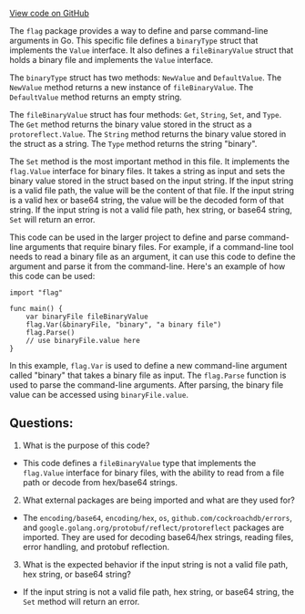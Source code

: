 [View code on GitHub](https://github.com/cosmos/cosmos-sdk.git/client/v2/autocli/flag/binary.go)

The `flag` package provides a way to define and parse command-line arguments in Go. This specific file defines a `binaryType` struct that implements the `Value` interface. It also defines a `fileBinaryValue` struct that holds a binary file and implements the `Value` interface.

The `binaryType` struct has two methods: `NewValue` and `DefaultValue`. The `NewValue` method returns a new instance of `fileBinaryValue`. The `DefaultValue` method returns an empty string.

The `fileBinaryValue` struct has four methods: `Get`, `String`, `Set`, and `Type`. The `Get` method returns the binary value stored in the struct as a `protoreflect.Value`. The `String` method returns the binary value stored in the struct as a string. The `Type` method returns the string "binary".

The `Set` method is the most important method in this file. It implements the `flag.Value` interface for binary files. It takes a string as input and sets the binary value stored in the struct based on the input string. If the input string is a valid file path, the value will be the content of that file. If the input string is a valid hex or base64 string, the value will be the decoded form of that string. If the input string is not a valid file path, hex string, or base64 string, `Set` will return an error.

This code can be used in the larger project to define and parse command-line arguments that require binary files. For example, if a command-line tool needs to read a binary file as an argument, it can use this code to define the argument and parse it from the command-line. Here's an example of how this code can be used:

```
import "flag"

func main() {
    var binaryFile fileBinaryValue
    flag.Var(&binaryFile, "binary", "a binary file")
    flag.Parse()
    // use binaryFile.value here
}
```

In this example, `flag.Var` is used to define a new command-line argument called "binary" that takes a binary file as input. The `flag.Parse` function is used to parse the command-line arguments. After parsing, the binary file value can be accessed using `binaryFile.value`.
## Questions: 
 1. What is the purpose of this code?
- This code defines a `fileBinaryValue` type that implements the `flag.Value` interface for binary files, with the ability to read from a file path or decode from hex/base64 strings.

2. What external packages are being imported and what are they used for?
- The `encoding/base64`, `encoding/hex`, `os`, `github.com/cockroachdb/errors`, and `google.golang.org/protobuf/reflect/protoreflect` packages are imported. They are used for decoding base64/hex strings, reading files, error handling, and protobuf reflection.

3. What is the expected behavior if the input string is not a valid file path, hex string, or base64 string?
- If the input string is not a valid file path, hex string, or base64 string, the `Set` method will return an error.